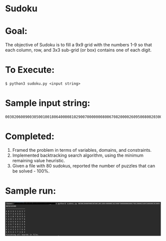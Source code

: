 # Sudoku

# Goal:
The objective of Sudoku is to fill a 9x9 grid with the numbers 1-9 so that each column, row, and 3x3 sub-grid (or box) contains one of each digit.

# To Execute:
    $ python3 sudoku.py <input string>

# Sample input string: 
    003020600900305001001806400008102900700000008006708200002609500800203009005010300
    
# Completed:
1. Framed the problem in terms of variables, domains, and constraints.
2. Implemented backtracking search algorithm, using the minimum remaining value heuristic.
3. Given a file with 80 sudokus, reported the number of puzzles that can be solved - 100%.

# Sample run:
![sudoku](https://github.com/OlhaMaslova/AI_assignments/blob/master/sudoku/sudoku.png)
